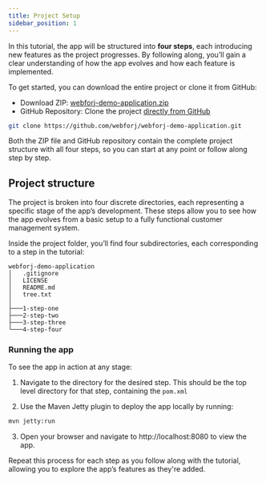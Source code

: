 ```yaml
---
title: Project Setup
sidebar_position: 1
---
```


In this tutorial, the app will be structured into **four steps**, each introducing new features as the project progresses. By following along, you’ll gain a clear understanding of how the app evolves and how each feature is implemented.

To get started, you can download the entire project or clone it from GitHub:
<!-- vale off -->
- Download ZIP: [webforj-demo-application.zip](../../../static/files/webforj-demo-application.zip)
- GitHub Repository: Clone the project [directly from GitHub](https://github.com/webforj/webforj-demo-application)
<!-- vale on -->
```bash
git clone https://github.com/webforj/webforj-demo-application.git
```

Both the ZIP file and GitHub repository contain the complete project structure with all four steps, so you can start at any point or follow along step by step.

## Project structure

The project is broken into four discrete directories, each representing a specific stage of the app’s development. These steps allow you to see how the app evolves from a basic setup to a fully functional customer management system.

Inside the project folder, you’ll find four subdirectories, each corresponding to a step in the tutorial:

```
webforj-demo-application
│   .gitignore
│   LICENSE
│   README.md
│   tree.txt
│
├───1-step-one    
├───2-step-two   
├───3-step-three
└───4-step-four
```

### Running the app

To see the app in action at any stage:

1) Navigate to the directory for the desired step. This should be the top level directory for that step, containing the `pom.xml`

2) Use the Maven Jetty plugin to deploy the app locally by running:

```bash
mvn jetty:run
```

3) Open your browser and navigate to http://localhost:8080 to view the app.

Repeat this process for each step as you follow along with the tutorial, allowing you to explore the app’s features as they're added.